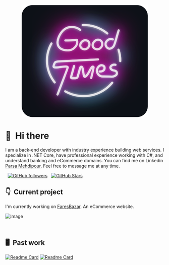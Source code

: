 <div align="center">
	<br>
		<img src="good-times.svg" width="400px">
	<br>
</div>

# 👋 &nbsp;Hi there

I am a back-end developer with industry experience building web services. I specialize in .NET Core, have professional experience working with C#, and understand banking and eCommerce domains. You can find me on Linkedin  [Parsa Mehdipour](http://www.linkedin.com/in/parsa-mehdipour-7b40861b5). Feel free to message me at any time.

&nbsp;
[![GitHub followers](https://img.shields.io/github/followers/ParsaMehdipour?logo=GitHub&style=for-the-badge)](https://github.com/ParsaMehdipour) &nbsp; [![GitHub Stars](https://img.shields.io/github/stars/ParsaMehdipour?logo=github&style=for-the-badge)](https://github.com/ParsaMehdipour) &nbsp;

## 👇 &nbsp;Current project

I'm currently working on [FaresBazar](https://faresbazar.com/). An eCommerce website.

![image](https://github.com/ParsaMehdipour/ParsaMehdipour/assets/75223567/dc9e27d5-a40f-4003-bf39-909af12abbe8)

&nbsp;

## 🖥 &nbsp;Past work

[![Readme Card](https://github-readme-stats.vercel.app/api/pin/?username=ParsaMehdipour&repo=Digital-Cinema&bg_color=0d1116&title_color=ce09ec&text_color=a4aacb&icon_color=007ec6)](https://github.com/ParsaMehdipour/Digital-Cinema)&nbsp;[![Readme Card](https://github-readme-stats.vercel.app/api/pin/?username=ParsaMehdipour&repo=Intro-To-Rules-Engine-Design-Pattern&bg_color=0d1116&title_color=ce09ec&text_color=a4aacb&icon_color=007ec6)](https://github.com/ParsaMehdipour/Intro-To-Rules-Engine-Design-Pattern) &nbsp;
&nbsp;
